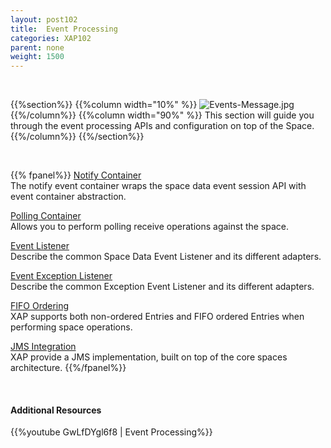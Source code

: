 ```yaml
---
layout: post102
title:  Event Processing
categories: XAP102
parent: none
weight: 1500
---
```


<br>

{{%section%}}
{{%column width="10%" %}}
![Events-Message.jpg](/attachment_files/subject/Events-Message.png)
{{%/column%}}
{{%column width="90%" %}}
This section will guide you through the event processing APIs and configuration on top of the Space.
{{%/column%}}
{{%/section%}}

<br>


{{% fpanel%}}
[Notify Container](./notify-container-overview.html)<br>
The notify event container wraps the space data event session API with event container abstraction.

[Polling Container](./polling-container-overview.html)<br>
Allows you to perform polling receive operations against the space.

[Event Listener](./data-event-listener.html)<br>
Describe the common Space Data Event Listener and its different adapters.

[Event Exception Listener](./event-exception-handler.html)<br>
Describe the common Exception Event Listener and its different adapters.

[FIFO Ordering](./fifo-overview.html)<br>
XAP supports both non-ordered Entries and FIFO ordered Entries when performing space operations.

[JMS Integration](./messaging-support.html)<br>
XAP provide a JMS implementation, built on top of the core spaces architecture.
{{%/fpanel%}}


<br>

#### Additional Resources

{{%youtube GwLfDYgl6f8 | Event Processing%}}


